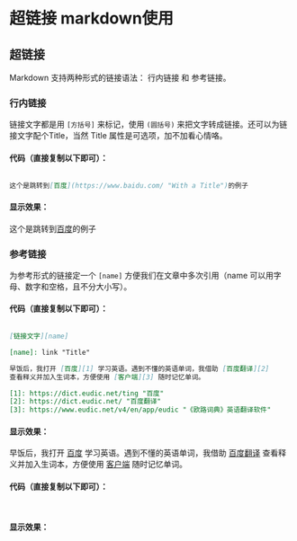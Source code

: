 # 超链接  markdown使用

## 超链接
Markdown 支持两种形式的链接语法： 行内链接 和 参考链接。

### 行内链接

链接文字都是用 `[方括号]` 来标记，使用 `(圆括号)` 来把文字转成链接。还可以为链接文字配个Title，当然 Title 属性是可选项，加不加看心情咯。

#### 代码（直接复制以下即可）：

```markdown

这个是跳转到[百度](https://www.baidu.com/ "With a Title")的例子

```

#### 显示效果：

这个是跳转到[百度](https://www.baidu.com/ "With a Title")的例子

### 参考链接

为参考形式的链接定一个 `[name]` 方便我们在文章中多次引用（name 可以用字母、数字和空格，且不分大小写）。

#### 代码（直接复制以下即可）：

```markdown

[链接文字][name]

[name]: link "Title"

早饭后，我打开 [百度][1] 学习英语。遇到不懂的英语单词，我借助 [百度翻译][2] 
查看释义并加入生词本，方便使用 [客户端][3] 随时记忆单词。

[1]: https://dict.eudic.net/ting "百度"
[2]: https://dict.eudic.net/ "百度翻译"
[3]: https://www.eudic.net/v4/en/app/eudic "《欧路词典》英语翻译软件"

```

#### 显示效果：

早饭后，我打开 [百度][1] 学习英语。遇到不懂的英语单词，我借助 [百度翻译][2] 
查看释义并加入生词本，方便使用 [客户端][3] 随时记忆单词。

[1]: https://dict.eudic.net/ting "百度"
[2]: https://dict.eudic.net/ "百度翻译"
[3]: https://www.eudic.net/v4/en/app/eudic "《欧路词典》英语翻译软件"




#### 代码（直接复制以下即可）：

```markdown



```

#### 显示效果：




